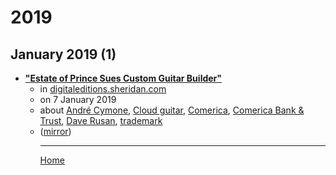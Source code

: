 # 2019

## January 2019 (1)

 - [**"Estate of Prince Sues Custom Guitar Builder"**](http://digitaleditions.sheridan.com/article/Estate+of+Prince+Sues+Custom+Guitar+Builder/3278617/556089/article.html)<ul><li>in [digitaleditions.sheridan.com](http://digitaleditions.sheridan.com/)</li><li>on 7 January 2019</li><li>about [André Cymone](../../topics/andr-cymone/index.md), [Cloud guitar](../../topics/cloud-guitar/index.md), [Comerica](../../topics/comerica/index.md), [Comerica Bank & Trust](../../topics/comerica-bank-trust/index.md), [Dave Rusan](../../topics/dave-rusan/index.md), [trademark](../../topics/trademark/index.md)</li><li>([mirror](https://web.archive.org/web/*/http://digitaleditions.sheridan.com/article/Estate+of+Prince+Sues+Custom+Guitar+Builder/3278617/556089/article.html))</li><ul>

----

[Home](../index.md)
